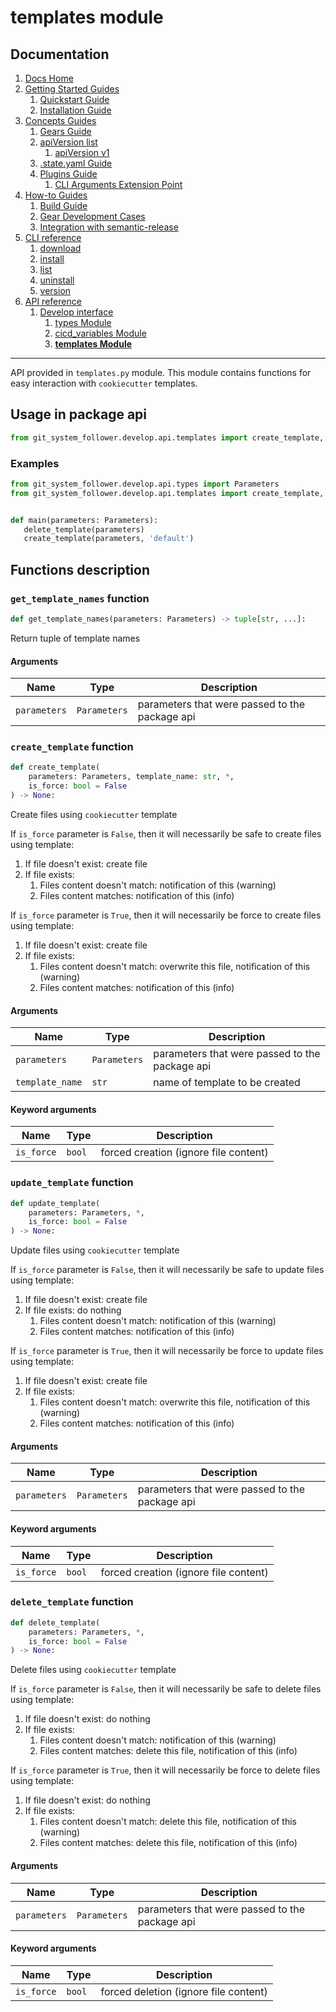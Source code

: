 # templates module
## Documentation
1. [Docs Home](../../docs_home.md)
2. [Getting Started Guides](../../getting_started.md) 
   1. [Quickstart Guide](../../getting_started/quickstart.md)
   2. [Installation Guide](../../getting_started/installation.md)
3. [Concepts Guides](../../concepts.md)  
   1. [Gears Guide](../../concepts/gears.md)
   2. [apiVersion list](../../concepts/api_version_list.md)
      1. [apiVersion v1](../../concepts/api_version_list/v1.md) 
   3. [.state.yaml Guide](../../concepts/state.md)
   4. [Plugins Guide](../../concepts/plugins.md)
      1. [CLI Arguments Extension Point](../../concepts/plugins/cli_arguments.md)
4. [How-to Guides](../../how_to.md)  
   1. [Build Guide](../../how_to/build.md)
   2. [Gear Development Cases](../../how_to/gear_development_cases.md)
   3. [Integration with semantic-release](../../how_to/integration_with_semantic_release.md)
5. [CLI reference](../../cli_reference.md)
   1. [download](../../cli_reference/download.md)
   2. [install](../../cli_reference/install.md) 
   3. [list](../../cli_reference/list.md)
   4. [uninstall](../../cli_reference/uninstall.md)
   5. [version](../../cli_reference/version.md)
6. [API reference](../../api_reference.md)  
   1. [Develop interface](../develop_interface.md)
      1. [types Module](types.md)
      2. [cicd_variables Module](cicd_variables.md)
      3. **[templates Module](templates.md)**

---


API provided in `templates.py` module. This module contains functions for easy interaction with `cookiecutter` templates.

## Usage in package api
```python
from git_system_follower.develop.api.templates import create_template, update_template, delete_template
```

### Examples
```python
from git_system_follower.develop.api.types import Parameters
from git_system_follower.develop.api.templates import create_template, delete_template


def main(parameters: Parameters):
   delete_template(parameters)
   create_template(parameters, 'default')
```

## Functions description
### `get_template_names` function
```python
def get_template_names(parameters: Parameters) -> tuple[str, ...]:
```
Return tuple of template names 

#### Arguments
| Name            | Type         | Description                                    |
|-----------------|--------------|------------------------------------------------|
| `parameters`    | `Parameters` | parameters that were passed to the package api |

### `create_template` function
```python
def create_template(
    parameters: Parameters, template_name: str, *,
    is_force: bool = False
) -> None:
```
Create files using `cookiecutter` template

If `is_force` parameter is `False`, then it will necessarily be safe to create files using template:
1. If file doesn't exist: create file
2. If file exists:
   1. Files content doesn't match: notification of this (warning)
   2. Files content matches: notification of this (info)

If `is_force` parameter is `True`, then it will necessarily be force to create files using template:
1. If file doesn't exist: create file
2. If file exists:
   1. Files content doesn't match: overwrite this file, notification of this (warning)
   2. Files content matches: notification of this (info)

#### Arguments
| Name            | Type         | Description                                    |
|-----------------|--------------|------------------------------------------------|
| `parameters`    | `Parameters` | parameters that were passed to the package api |
| `template_name` | `str`        | name of template to be created                 |

#### Keyword arguments
| Name       | Type   | Description                           |
|------------|--------|---------------------------------------|
| `is_force` | `bool` | forced creation (ignore file content) |

### `update_template` function
```python
def update_template(
    parameters: Parameters, *, 
    is_force: bool = False
) -> None:
```
Update files using `cookiecutter` template

If `is_force` parameter is `False`, then it will necessarily be safe to update files using template:
1. If file doesn't exist: create file
2. If file exists: do nothing
   1. Files content doesn't match: notification of this (warning)
   2. Files content matches: notification of this (info)

If `is_force` parameter is `True`, then it will necessarily be force to update files using template:
1. If file doesn't exist: create file
2. If file exists:
   1. Files content doesn't match: overwrite this file, notification of this (warning)
   2. Files content matches: notification of this (info)

#### Arguments
| Name            | Type         | Description                                    |
|-----------------|--------------|------------------------------------------------|
| `parameters`    | `Parameters` | parameters that were passed to the package api |

#### Keyword arguments
| Name       | Type   | Description                           |
|------------|--------|---------------------------------------|
| `is_force` | `bool` | forced creation (ignore file content) |

### `delete_template` function
```python
def delete_template(
    parameters: Parameters, *, 
    is_force: bool = False
) -> None:
```
Delete files using `cookiecutter` template

If `is_force` parameter is `False`, then it will necessarily be safe to delete files using template:
1. If file doesn't exist: do nothing
2. If file exists:
   1. Files content doesn't match: notification of this (warning)
   2. Files content matches: delete this file, notification of this (info)

If `is_force` parameter is `True`, then it will necessarily be force to delete files using template:
1. If file doesn't exist: do nothing
2. If file exists:
   1. Files content doesn't match: delete this file, notification of this (warning)
   2. Files content matches: delete this file, notification of this (info)

#### Arguments
| Name            | Type         | Description                                    |
|-----------------|--------------|------------------------------------------------|
| `parameters`    | `Parameters` | parameters that were passed to the package api |


#### Keyword arguments
| Name       | Type   | Description                           |
|------------|--------|---------------------------------------|
| `is_force` | `bool` | forced deletion (ignore file content) |
